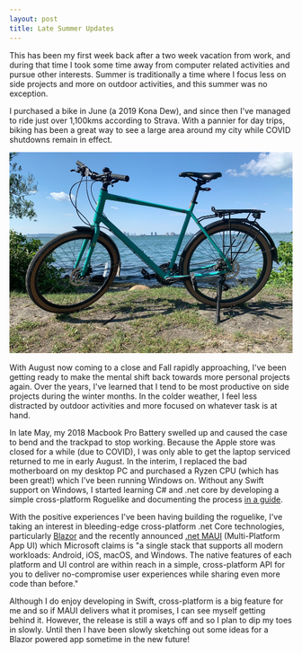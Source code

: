 ```yaml
---
layout: post
title: Late Summer Updates
---
```


This has been my first week back after a two week vacation from work, and during that time I took some time away from computer related activities and pursue other interests. Summer is traditionally a time where I focus less on side projects and more on outdoor activities, and this summer was no exception. 

I purchased a bike in June (a 2019 Kona Dew), and since then I've managed to ride just over 1,100kms according to Strava. With a pannier for day trips, biking has been a great way to see a large area around my city while COVID shutdowns remain in effect.     

![2019 Kona Dew](/img/posts/2019-kona-dew.png "My 2019 Kona Dew bike")

With August now coming to a close and Fall rapidly approaching, I've been getting ready to make the mental shift back towards more personal projects again. Over the years, I've learned that I tend to be most productive on side projects during the winter months. In the colder weather, I feel less distracted by outdoor activities and more focused on whatever task is at hand.

In late May, my 2018 Macbook Pro Battery swelled up and caused the case to bend and the trackpad to stop working. Because the Apple store was closed for a while (due to COVID), I was only able to get the laptop serviced returned to me in early August. In the interim, I replaced the bad motherboard on my desktop PC and purchased a Ryzen CPU (which has been great!) which I've been running Windows on. Without any Swift support on Windows, I started learning C# and .net core by developing a simple cross-platform Roguelike and documenting the process [in a guide](https://markjames.dev/2020-05-21-making-a-roguelike-in-c-with-gorogue-sadconsole-part-one/).

With the positive experiences I've been having building the roguelike, I've taking an interest in bleeding-edge cross-platform .net Core technologies, particularly [Blazor](https://dotnet.microsoft.com/apps/aspnet/web-apps/blazor) and the recently announced [.net MAUI](https://devblogs.microsoft.com/dotnet/introducing-net-multi-platform-app-ui/) (Multi-Platform App UI) which Microsoft claims is "a single stack that supports all modern workloads: Android, iOS, macOS, and Windows. The native features of each platform and UI control are within reach in a simple, cross-platform API for you to deliver no-compromise user experiences while sharing even more code than before." 

Although I do enjoy developing in Swift, cross-platform is a big feature for me and so if MAUI delivers what it promises, I can see myself getting behind it. However, the release is still a ways off and so I plan to dip my toes in slowly. Until then I have been slowly sketching out some ideas for a Blazor powered app sometime in the new future!




